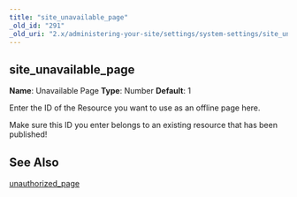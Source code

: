 ```yaml
---
title: "site_unavailable_page"
_old_id: "291"
_old_uri: "2.x/administering-your-site/settings/system-settings/site_unavailable_page"
---
```


## site\_unavailable\_page

**Name**: Unavailable Page 
**Type**: Number 
**Default**: 1

Enter the ID of the Resource you want to use as an offline page here.

Make sure this ID you enter belongs to an existing resource that has been published!

## See Also

[unauthorized\_page](administering-your-site/settings/system-settings/unauthorized_page "unauthorized_page")